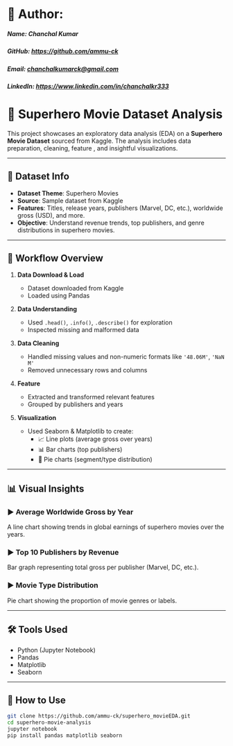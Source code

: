 # 👤 Author:
##### Name: Chanchal Kumar
##### GitHub: https://github.com/ammu-ck
##### Email: chanchalkumarck@gmail.com
##### LinkedIn: https://www.linkedin.com/in/chanchalkr333
# 🦸 Superhero Movie Dataset Analysis

This project showcases an exploratory data analysis (EDA) on a **Superhero Movie Dataset** sourced from Kaggle. The analysis includes data preparation, cleaning, feature , and insightful visualizations.

---

## 📁 Dataset Info

- **Dataset Theme**: Superhero Movies
- **Source**: Sample dataset from Kaggle
- **Features**: Titles, release years, publishers (Marvel, DC, etc.), worldwide gross (USD), and more.
- **Objective**: Understand revenue trends, top publishers, and genre distributions in superhero movies.

---

## 📌 Workflow Overview

1. **Data Download & Load**
   - Dataset downloaded from Kaggle
   - Loaded using Pandas

2. **Data Understanding**
   - Used `.head()`, `.info()`, `.describe()` for exploration
   - Inspected missing and malformed data

3. **Data Cleaning**
   - Handled missing values and non-numeric formats like `'48.06M'`, `'NaN M'`
   - Removed unnecessary rows and columns

4. **Feature**
   - Extracted and transformed relevant features
   - Grouped by publishers and years

5. **Visualization**
   - Used Seaborn & Matplotlib to create:
     - 📈 Line plots (average gross over years)
     - 📊 Bar charts (top publishers)
     - 🥧 Pie charts (segment/type distribution)

---

## 📊 Visual Insights

### ▶ Average Worldwide Gross by Year
A line chart showing trends in global earnings of superhero movies over the years.

### ▶ Top 10 Publishers by Revenue
Bar graph representing total gross per publisher (Marvel, DC, etc.).

### ▶ Movie Type Distribution
Pie chart showing the proportion of movie genres or labels.

---

## 🛠 Tools Used

- Python (Jupyter Notebook)
- Pandas
- Matplotlib
- Seaborn

---

## 🚀 How to Use

```bash
git clone https://github.com/ammu-ck/superhero_movieEDA.git
cd superhero-movie-analysis
jupyter notebook
pip install pandas matplotlib seaborn



